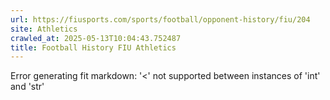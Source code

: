 ```yaml
---
url: https://fiusports.com/sports/football/opponent-history/fiu/204
site: Athletics
crawled_at: 2025-05-13T10:04:43.752487
title: Football History FIU Athletics
---
```


Error generating fit markdown: '<' not supported between instances of 'int' and 'str'
